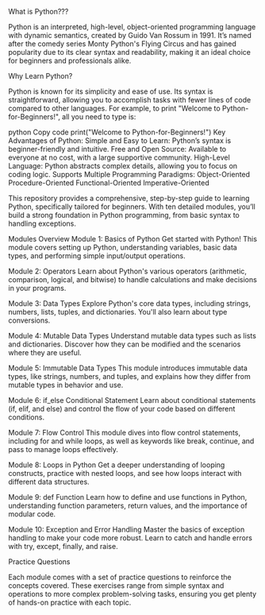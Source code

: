 What is Python???

Python is an interpreted, high-level, object-oriented programming language with dynamic semantics, created by Guido Van Rossum in 1991. It’s named after the comedy series Monty Python's Flying Circus and has gained popularity due to its clear syntax and readability, making it an ideal choice for beginners and professionals alike.

Why Learn Python?

Python is known for its simplicity and ease of use. Its syntax is straightforward, allowing you to accomplish tasks with fewer lines of code compared to other languages. For example, to print "Welcome to Python-for-Beginners!", all you need to type is:

python
Copy code
print("Welcome to Python-for-Beginners!")
Key Advantages of Python:
Simple and Easy to Learn: Python’s syntax is beginner-friendly and intuitive.
Free and Open Source: Available to everyone at no cost, with a large supportive community.
High-Level Language: Python abstracts complex details, allowing you to focus on coding logic.
Supports Multiple Programming Paradigms:
Object-Oriented
Procedure-Oriented
Functional-Oriented
Imperative-Oriented


This repository provides a comprehensive, step-by-step guide to learning Python, specifically tailored for beginners. With ten detailed modules, you’ll build a strong foundation in Python programming, from basic syntax to handling exceptions.

Modules Overview
Module 1: Basics of Python
Get started with Python! This module covers setting up Python, understanding variables, basic data types, and performing simple input/output operations.

Module 2: Operators
Learn about Python's various operators (arithmetic, comparison, logical, and bitwise) to handle calculations and make decisions in your programs.

Module 3: Data Types
Explore Python's core data types, including strings, numbers, lists, tuples, and dictionaries. You'll also learn about type conversions.

Module 4: Mutable Data Types
Understand mutable data types such as lists and dictionaries. Discover how they can be modified and the scenarios where they are useful.

Module 5: Immutable Data Types
This module introduces immutable data types, like strings, numbers, and tuples, and explains how they differ from mutable types in behavior and use.

Module 6: if_else Conditional Statement
Learn about conditional statements (if, elif, and else) and control the flow of your code based on different conditions.

Module 7: Flow Control
This module dives into flow control statements, including for and while loops, as well as keywords like break, continue, and pass to manage loops effectively.

Module 8: Loops in Python
Get a deeper understanding of looping constructs, practice with nested loops, and see how loops interact with different data structures.

Module 9: def Function
Learn how to define and use functions in Python, understanding function parameters, return values, and the importance of modular code.

Module 10: Exception and Error Handling
Master the basics of exception handling to make your code more robust. Learn to catch and handle errors with try, except, finally, and raise.

Practice Questions

Each module comes with a set of practice questions to reinforce the concepts covered. These exercises range from simple syntax and operations to more complex problem-solving tasks, ensuring you get plenty of hands-on practice with each topic.
